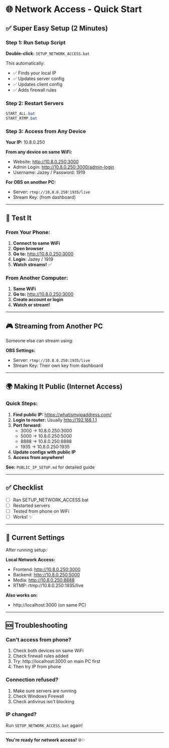# 🌐 Network Access - Quick Start

## ✅ Super Easy Setup (2 Minutes)

### Step 1: Run Setup Script

**Double-click:** `SETUP_NETWORK_ACCESS.bat`

This automatically:
- ✅ Finds your local IP
- ✅ Updates server config
- ✅ Updates client config
- ✅ Adds firewall rules

### Step 2: Restart Servers

```powershell
START_ALL.bat
START_RTMP.bat
```

### Step 3: Access from Any Device

**Your IP:** 10.8.0.250

**From any device on same WiFi:**
- Website: http://10.8.0.250:3000
- Admin Login: http://10.8.0.250:3000/admin-login
- Username: Jazey / Password: 1919

**For OBS on another PC:**
- Server: `rtmp://10.8.0.250:1935/live`
- Stream Key: (from dashboard)

---

## 📱 Test It

### From Your Phone:

1. **Connect to same WiFi**
2. **Open browser**
3. **Go to:** http://10.8.0.250:3000
4. **Login:** Jazey / 1919
5. **Watch streams!** ✅

### From Another Computer:

1. **Same WiFi**
2. **Go to:** http://10.8.0.250:3000
3. **Create account or login**
4. **Watch or stream!**

---

## 🎮 Streaming from Another PC

Someone else can stream using:

**OBS Settings:**
- Server: `rtmp://10.8.0.250:1935/live`
- Stream Key: Their own key from dashboard

---

## 🌍 Making It Public (Internet Access)

### Quick Steps:

1. **Find public IP:** https://whatismyipaddress.com/
2. **Login to router:** Usually http://192.168.1.1
3. **Port forward:**
   - 3000 → 10.8.0.250:3000
   - 5000 → 10.8.0.250:5000
   - 8888 → 10.8.0.250:8888
   - 1935 → 10.8.0.250:1935
4. **Update configs with public IP**
5. **Access from anywhere!**

**See:** `PUBLIC_IP_SETUP.md` for detailed guide

---

## ✅ Checklist

- [ ] Ran SETUP_NETWORK_ACCESS.bat
- [ ] Restarted servers
- [ ] Tested from phone on WiFi
- [ ] Works! ✨

---

## 📝 Current Settings

After running setup:

**Local Network Access:**
- Frontend: http://10.8.0.250:3000
- Backend: http://10.8.0.250:5000
- Media: http://10.8.0.250:8888
- RTMP: rtmp://10.8.0.250:1935/live

**Also works on:**
- http://localhost:3000 (on same PC)

---

## 🆘 Troubleshooting

### Can't access from phone?

1. Check both devices on same WiFi
2. Check firewall rules added
3. Try: http://localhost:3000 on main PC first
4. Then try IP from phone

### Connection refused?

1. Make sure servers are running
2. Check Windows Firewall
3. Check antivirus isn't blocking

### IP changed?

Run `SETUP_NETWORK_ACCESS.bat` again!

---

**You're ready for network access!** 🌐✨

